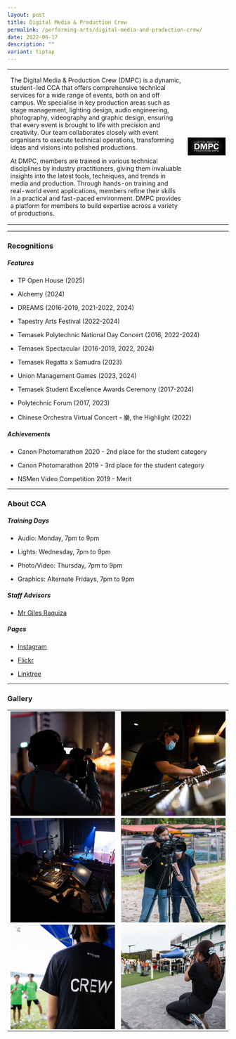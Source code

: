 ```yaml
---
layout: post
title: Digital Media & Production Crew
permalink: /performing-arts/digital-media-and-production-crew/
date: 2022-06-17
description: ""
variant: tiptap
---
```

<table style="minWidth: 50px">
<colgroup>
<col>
<col>
</colgroup>
<tbody>
<tr>
<td rowspan="1" colspan="1">
<p>The Digital Media &amp; Production Crew (DMPC) is a dynamic, student-led
CCA that offers comprehensive technical services for a wide range of events,
both on and off campus. We specialise in key production areas such as stage
management, lighting design, audio engineering, photography, videography
and graphic design, ensuring that every event is brought to life with precision
and creativity. Our team collaborates closely with event organisers to
execute technical operations, transforming ideas and visions into polished
productions.</p>
<p></p>
<p>At DMPC, members are trained in various technical disciplines by industry
practitioners, giving them invaluable insights into the latest tools, techniques,
and trends in media and production. Through hands-on training and real-world
event applications, members refine their skills in a practical and fast-paced
environment. DMPC provides a platform for members to build expertise across
a variety of productions.</p>
</td>
<td rowspan="1" colspan="1">
<div class="isomer-image-wrapper">
<img style="display:block;margin-left:auto;margin-right:auto;" height="auto" width="100%" alt="DMPC" src="/images/Arts/DMPC/DMPC_logo.png">
</div>
</td>
</tr>
</tbody>
</table>
<hr>
<h3>Recognitions</h3>
<h5>Features</h5>
<ul data-tight="true" class="tight">
<li>
<p>TP Open House (2025)</p>
</li>
<li>
<p>Alchemy (2024)</p>
</li>
<li>
<p>DREAMS (2016-2019, 2021-2022, 2024)</p>
</li>
<li>
<p>Tapestry Arts Festival (2022-2024)</p>
</li>
<li>
<p>Temasek Polytechnic National Day Concert (2016, 2022-2024)</p>
</li>
<li>
<p>Temasek Spectacular (2016-2019, 2022, 2024)</p>
</li>
<li>
<p>Temasek Regatta x Samudra (2023)</p>
</li>
<li>
<p>Union Management Games (2023, 2024)</p>
</li>
<li>
<p>Temasek Student Excellence Awards Ceremony (2017-2024)</p>
</li>
<li>
<p>Polytechnic Forum (2017, 2023)</p>
</li>
<li>
<p>Chinese Orchestra Virtual Concert - 樂, the Highlight (2022)</p>
<p></p>
</li>
</ul>
<h5>Achievements</h5>
<ul data-tight="true" class="tight">
<li>
<p>Canon Photomarathon 2020 - 2nd place for the student category</p>
</li>
<li>
<p>Canon Photomarathon 2019 - 3rd place for the student category</p>
</li>
<li>
<p>NSMen Video Competition 2019 - Merit</p>
</li>
</ul>
<hr>
<h3>About CCA</h3>
<h5>Training Days</h5>
<ul data-tight="true" class="tight">
<li>
<p>Audio: Monday, 7pm to 9pm</p>
</li>
<li>
<p>Lights: Wednesday, 7pm to 9pm</p>
</li>
<li>
<p>Photo/Video: Thursday, 7pm to 9pm</p>
</li>
<li>
<p>Graphics: Alternate Fridays, 7pm to 9pm</p>
</li>
</ul>
<h5>Staff Advisors</h5>
<ul data-tight="true" class="tight">
<li>
<p><a href="mailto:Giles_RAQUIZA@tp.edu.sg" rel="noopener noreferrer nofollow" target="_blank">Mr Giles Raquiza</a>
</p>
</li>
</ul>
<h5>Pages</h5>
<ul data-tight="true" class="tight">
<li>
<p><a href="https://www.instagram.com/tp.dmpc" rel="noopener noreferrer nofollow" target="_blank">Instagram</a>
</p>
</li>
<li>
<p><a href="https://www.flickr.com/photos/digitalmediacrewtp/albums" rel="noopener noreferrer nofollow" target="_blank">Flickr</a>
</p>
</li>
<li>
<p><a href="https://linktr.ee/tpdmpc" rel="noopener noreferrer nofollow" target="_blank">Linktree</a>
</p>
</li>
</ul>
<hr>
<h3>Gallery</h3>
<table style="minWidth: 50px">
<colgroup>
<col>
<col>
</colgroup>
<tbody>
<tr>
<td rowspan="1" colspan="1">
<div class="isomer-image-wrapper">
<img style="display:block;margin-left:auto;margin-right:auto;" height="auto" width="100%" alt="DMPC" src="/images/Arts/DMPC/DMPC_pic_1.jpg">
</div>
</td>
<td rowspan="1" colspan="1">
<div class="isomer-image-wrapper">
<img style="display:block;margin-left:auto;margin-right:auto;" height="auto" width="100%" alt="DMPC" src="/images/Arts/DMPC/DMPC_pic_2.jpg">
</div>
</td>
</tr>
<tr>
<td rowspan="1" colspan="1">
<div class="isomer-image-wrapper">
<img style="display:block;margin-left:auto;margin-right:auto;" height="auto" width="100%" alt="DMPC" src="/images/Arts/DMPC/DMPC_pic_3.jpg">
</div>
</td>
<td rowspan="1" colspan="1">
<div class="isomer-image-wrapper">
<img style="display:block;margin-left:auto;margin-right:auto;" height="auto" width="100%" alt="DMPC" src="/images/Arts/DMPC/DMPC_pic_4.jpg">
</div>
</td>
</tr>
<tr>
<td rowspan="1" colspan="1">
<div class="isomer-image-wrapper">
<img style="display:block;margin-left:auto;margin-right:auto;" height="auto" width="100%" alt="DMPC" src="/images/Arts/DMPC/DMPC_pic_5.jpg">
</div>
</td>
<td rowspan="1" colspan="1">
<div class="isomer-image-wrapper">
<img style="display:block;margin-left:auto;margin-right:auto;" height="auto" width="100%" alt="DMPC" src="/images/Arts/DMPC/DMPC_pic_6.jpg">
</div>
</td>
</tr>
</tbody>
</table>
<p></p>